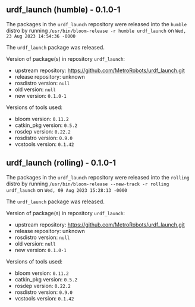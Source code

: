 ## urdf_launch (humble) - 0.1.0-1

The packages in the `urdf_launch` repository were released into the `humble` distro by running `/usr/bin/bloom-release -r humble urdf_launch` on `Wed, 23 Aug 2023 14:54:36 -0000`

The `urdf_launch` package was released.

Version of package(s) in repository `urdf_launch`:

- upstream repository: https://github.com/MetroRobots/urdf_launch.git
- release repository: unknown
- rosdistro version: `null`
- old version: `null`
- new version: `0.1.0-1`

Versions of tools used:

- bloom version: `0.11.2`
- catkin_pkg version: `0.5.2`
- rosdep version: `0.22.2`
- rosdistro version: `0.9.0`
- vcstools version: `0.1.42`


## urdf_launch (rolling) - 0.1.0-1

The packages in the `urdf_launch` repository were released into the `rolling` distro by running `/usr/bin/bloom-release --new-track -r rolling urdf_launch` on `Wed, 09 Aug 2023 15:28:13 -0000`

The `urdf_launch` package was released.

Version of package(s) in repository `urdf_launch`:

- upstream repository: https://github.com/MetroRobots/urdf_launch.git
- release repository: unknown
- rosdistro version: `null`
- old version: `null`
- new version: `0.1.0-1`

Versions of tools used:

- bloom version: `0.11.2`
- catkin_pkg version: `0.5.2`
- rosdep version: `0.22.2`
- rosdistro version: `0.9.0`
- vcstools version: `0.1.42`


